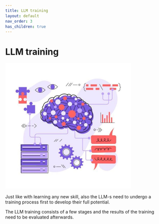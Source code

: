```yaml
---
title: LLM training
layout: default
nav_order: 3
has_children: true
---
```


# LLM training

<img src="LLM-training.jpg" alt="Girl in a jacket" width="400" height="400">

Just like with learning any new skill, also the LLM-s need to undergo a training process first to develop their full potential.

The LLM training consists of a few stages and the results of the training need to be evaluated afterwards.